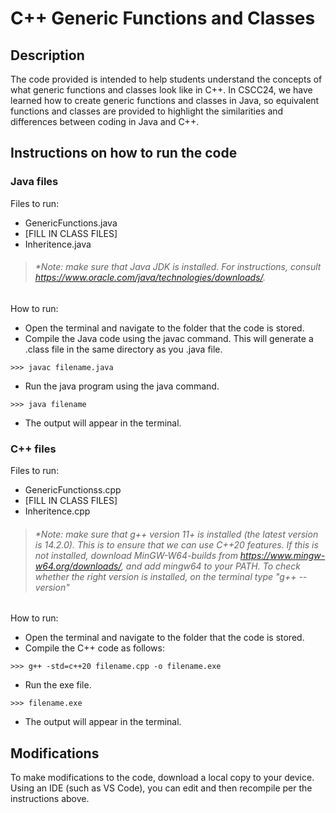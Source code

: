 # C++ Generic Functions and Classes

## Description
The code provided is intended to help students understand the concepts of what generic functions and classes look like in C++. In CSCC24, we have learned how to create generic functions and classes in Java, so equivalent functions and classes are provided to highlight the similarities and differences between coding in Java and C++. 

## Instructions on how to run the code

### Java files
Files to run:
- GenericFunctions.java
- [FILL IN CLASS FILES]
- Inheritence.java

 >###### *Note: make sure that Java JDK is installed. For instructions, consult https://www.oracle.com/java/technologies/downloads/.

How to run:
- Open the terminal and navigate to the folder that the code is stored.
- Compile the Java code using the javac command. This will generate a .class file in the same directory as you .java file.
```
>>> javac filename.java
```
- Run the java program using the java command.
```
>>> java filename
```
- The output will appear in the terminal.

### C++ files
Files to run:
- GenericFunctionss.cpp
- [FILL IN CLASS FILES]
- Inheritence.cpp

 >###### *Note: make sure that g++ version 11+ is installed (the latest version is 14.2.0). This is to ensure that we can use C++20 features. If this is not installed, download MinGW-W64-builds from https://www.mingw-w64.org/downloads/, and add mingw64 to your PATH. To check whether the right version is installed, on the terminal type "g++ --version"

How to run:
- Open the terminal and navigate to the folder that the code is stored.
- Compile the C++ code as follows:
```
>>> g++ -std=c++20 filename.cpp -o filename.exe
```
- Run the exe file.
```
>>> filename.exe
```
- The output will appear in the terminal.

## Modifications
To make modifications to the code, download a local copy to your device. Using an IDE (such as VS Code), you can edit and then recompile per the instructions above.
  


